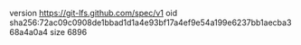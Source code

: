 version https://git-lfs.github.com/spec/v1
oid sha256:72ac09c0908de1bbad1d1a4e93bf17a4ef9e54a199e6237bb1aecba368a4a0a4
size 6896
